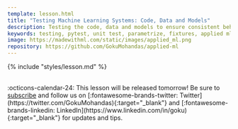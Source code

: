 ```yaml
---
template: lesson.html
title: "Testing Machine Learning Systems: Code, Data and Models"
description: Testing the code, data and models to ensure consistent behavior in ML systems.
keywords: testing, pytest, unit test, parametrize, fixtures, applied ml, mlops, machine learning, ml in production, machine learning in production, applied machine learning, great expectations
image: https://madewithml.com/static/images/applied_ml.png
repository: https://github.com/GokuMohandas/applied-ml
---
```


{% include "styles/lesson.md" %}

<br>
:octicons-calendar-24: This lesson will be released tomorrow! Be sure to <a href="https://newsletter.madewithml.com" target="_blank">subscribe</a> and follow us on [:fontawesome-brands-twitter: Twitter](https://twitter.com/GokuMohandas){:target="_blank"} and [:fontawesome-brands-linkedin: LinkedIn](https://www.linkedin.com/in/goku){:target="_blank"} for updates and tips.

##
